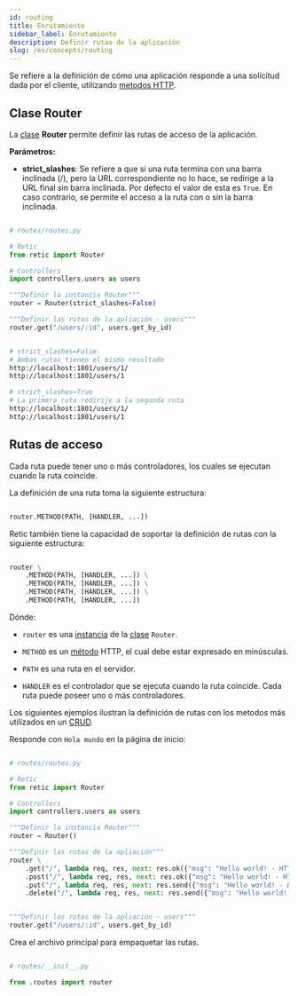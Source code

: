 ```yaml
---
id: routing
title: Enrutamiento
sidebar_label: Enrutamiento
description: Definir rutas de la aplicación
slug: /es/concepts/routing
---
```



Se refiere a la definición de cómo una aplicación responde a una solicitud dada por el cliente, utilizando [metodos HTTP](https://developer.mozilla.org/es/docs/Web/HTTP/Methods).

## Clase Router

La [clase](https://retic.land/manual/es/glossary/#clase "Glosario de Términos") **Router** permite definir las rutas de acceso de la aplicación.

**Parámetros:**

- **strict_slashes**: Se refiere a que si una ruta termina con una barra inclinada (/), pero la URL correspondiente no lo hace, se redirige a la URL final sin barra inclinada. Por defecto el valor de esta es `True`. En caso contrario, se permite el acceso a la ruta con o sin la barra inclinada.

```python

# routes/routes.py

# Retic
from retic import Router

# Controllers
import controllers.users as users

"""Definir la instancia Router"""
router = Router(strict_slashes=False)

"""Definir las rutas de la apliación - users"""
router.get("/users/:id", users.get_by_id)

```

```bash

# strict_slashes=False
# Ambas rutas tienen el mismo resultado
http://localhost:1801/users/1/
http://localhost:1801/users/1

# strict_slashes=True
# La primera ruta redirije a la segunda ruta
http://localhost:1801/users/1/
http://localhost:1801/users/1

```

## Rutas de acceso

Cada ruta puede tener uno o más controladores, los cuales se ejecutan cuando la ruta coincide.

La definición de una ruta toma la siguiente estructura:

```python

router.METHOD(PATH, [HANDLER, ...])

```

Retic también tiene la capacidad de soportar la definición de rutas con la siguiente estructura:

```python

router \
    .METHOD(PATH, [HANDLER, ...]) \
    .METHOD(PATH, [HANDLER, ...]) \
    .METHOD(PATH, [HANDLER, ...]) \
    .METHOD(PATH, [HANDLER, ...])

```

Dónde:

- `router` es una [instancia](https://retic.land/manual/es/glossary/#instancia "Glosario de Términos") de la [clase](https://retic.land/manual/es/glossary/#clase "Glosario de Términos") `Router`.

- `METHOD` es un [método](https://retic.land/manual/es/glossary/#m%C3%A9todo "Glosario de Términos") HTTP, el cual debe estar expresado en minúsculas.

- `PATH` es una ruta en el servidor.

- `HANDLER` es el controlador que se ejecuta cuando la ruta coincide. Cada ruta puede poseer uno o más controladores.

Los siguientes ejemplos ilustran la definición de rutas con los metodos más utilizados en un [CRUD](https://es.wikipedia.org/wiki/CRUD).

Responde con `Hola mundo` en la página de inicio:

```python

# routes/routes.py

# Retic
from retic import Router

# Controllers
import controllers.users as users

"""Definir la instancia Router"""
router = Router()

"""Definir las rutas de la apliación"""
router \
    .get("/", lambda req, res, next: res.ok({"msg": "Hello world! - HTTP GET"})) \
    .post("/", lambda req, res, next: res.ok({"msg": "Hello world! - HTTP POST"})) \
    .put("/", lambda req, res, next: res.send({"msg": "Hello world! - HTTP PUT"})) \
    .delete("/", lambda req, res, next: res.send({"msg": "Hello world! - HTTP DELETE"}))


"""Definir las rutas de la apliación - users"""
router.get("/users/:id", users.get_by_id)

```

Crea el archivo principal para empaquetar las rutas.

```python

# routes/__init__.py

from .routes import router

```
